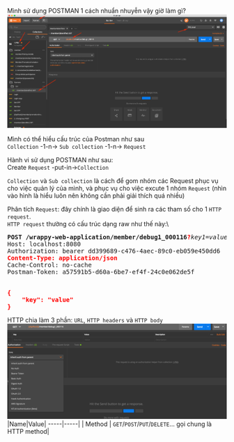 Mình sử dụng POSTMAN 1 cách nhuẩn nhuyễn vậy giờ làm gì?
![postman](../resources/images/1.png)

Mình có thể hiểu cấu trúc của Postman như sau\
`Collection` -1-n-> `Sub collection` -1-n-> `Request`

Hành vi sử dụng POSTMAN như sau:\
Create `Request` -put-in->`Collection`

`Collection` và `Sub collection` là cách để gom nhóm các Request phục vụ cho việc quản lý của mình, và phục vụ cho việc excute 1 nhóm `Request` (nhìn vào hình là hiểu luôn nên không cần phải giải thích quá nhiều)

Phân tích `Request`: đây chính là giao diện để sinh ra các tham số cho 1 `HTTP request`.\
`HTTP request` thường có cấu trúc dạng raw như thế này:\

<pre>
<b>POST</b> <b>/wrappy-web-application/member/debug1_000116</b><b style="color: red">?</b><i>key1=value1&amp;key2=value2</i> <b>HTTP/1.1</b>
Host: localhost:8080
Authorization: bearer dd399689-c476-4aec-89c0-eb059e450dd6
<b style="color: red">Content-Type: application/json</b>
Cache-Control: no-cache
Postman-Token: a57591b5-d60a-6be7-ef4f-24c0e062de5f

<b style="color: red">
{
	"key": "value"
}</b>
</pre>
HTTP chia làm 3 phần: `URL`, `HTTP headers` và `HTTP body`
![postman](../resources/images/2.png)
|Name|Value|
-----|-----|
| Method | `GET`/`POST`/`PUT`/`DELETE`... gọi chung là HTTP method|